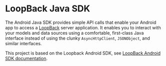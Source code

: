 # LoopBack Java SDK

The Android Java SDK provides simple API calls that enable your Android app to access a
[LoopBack](http://docs.strongloop.com/loopback) server application.  It enables you to interact with your 
models and data sources using a comfortable, first-class Java interface instead 
of using the clunky `AsyncHttpClient`, `JSONObject`, and similar interfaces.

This project is based on the Loopback Android SDK, see [LoopBack Android SDK documentation](http://docs.strongloop.com/display/LB/Android+SDK).

